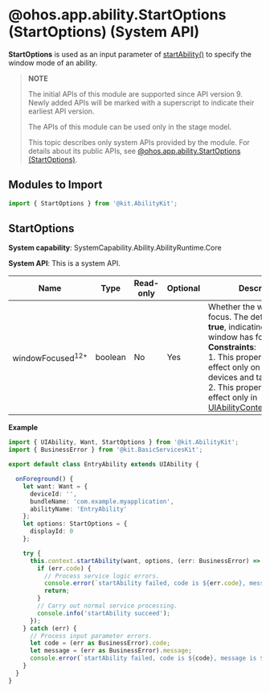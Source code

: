 # @ohos.app.ability.StartOptions (StartOptions) (System API)

**StartOptions** is used as an input parameter of [startAbility()](js-apis-inner-application-uiAbilityContext.md#startability-1) to specify the window mode of an ability.

> **NOTE**
>
> The initial APIs of this module are supported since API version 9. Newly added APIs will be marked with a superscript to indicate their earliest API version.
>
> The APIs of this module can be used only in the stage model.
>
> This topic describes only system APIs provided by the module. For details about its public APIs, see [@ohos.app.ability.StartOptions (StartOptions)](js-apis-app-ability-startOptions.md).

## Modules to Import

```ts
import { StartOptions } from '@kit.AbilityKit';
```

## StartOptions

**System capability**: SystemCapability.Ability.AbilityRuntime.Core

**System API**: This is a system API.

| Name| Type| Read-only| Optional| Description|
| -------- | -------- | -------- | -------- | -------- |
| windowFocused<sup>12+</sup> | boolean | No| Yes| Whether the window has focus. The default value is **true**, indicating that the window has focus.<br>**Constraints**:<br>1. This property takes effect only on 2-in-1 devices and tablets.<br>2. This property takes effect only in [UIAbilityContext.startAbility](js-apis-inner-application-uiAbilityContext.md#startability-1).|

**Example**

  ```ts
  import { UIAbility, Want, StartOptions } from '@kit.AbilityKit';
  import { BusinessError } from '@kit.BasicServicesKit';

  export default class EntryAbility extends UIAbility {

    onForeground() {
      let want: Want = {
        deviceId: '',
        bundleName: 'com.example.myapplication',
        abilityName: 'EntryAbility'
      };
      let options: StartOptions = {
        displayId: 0
      };

      try {
        this.context.startAbility(want, options, (err: BusinessError) => {
          if (err.code) {
            // Process service logic errors.
            console.error(`startAbility failed, code is ${err.code}, message is ${err.message}`);
            return;
          }
          // Carry out normal service processing.
          console.info('startAbility succeed');
        });
      } catch (err) {
        // Process input parameter errors.
        let code = (err as BusinessError).code;
        let message = (err as BusinessError).message;
        console.error(`startAbility failed, code is ${code}, message is ${message}`);
      }
    }
  }
  ```
